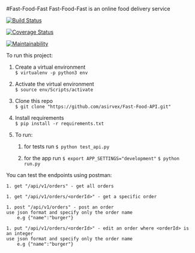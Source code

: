 #Fast-Food-Fast
Fast-Food-Fast is an online food delivery service

[![Build Status](https://travis-ci.org/asirvex/Fast-Food-API.svg?branch=master)](https://travis-ci.org/asirvex/Fast-Food-API)

[![Coverage Status](https://coveralls.io/repos/github/asirvex/Fast-Food-API/badge.svg)](https://coveralls.io/github/asirvex/Fast-Food-API)

[![Maintainability](https://api.codeclimate.com/v1/badges/8c5bc842bc44fc7b1e26/maintainability)](https://codeclimate.com/github/asirvex/Fast-Food-API/maintainability)

To run this project:

1. Create a virtual environment   
`$ virtualenv -p python3 env`

1. Activate the virtual environment   
`$ source env/Scripts/activate`


1. Clone this repo   
`$ git clone "https://github.com/asirvex/Fast-Food-API.git"`

1. Install requirements   
`$ pip install -r requirements.txt`

1. To run:
	1. for tests run
	`$ python test_api.py`

	1. for the app run
	`$ export APP_SETTINGS="development"`
	`$ python run.py`

You can test the endpoints using postman:

	1. get "/api/v1/orders" - get all orders

	1. get "/api/v1/orders/<orderId>" - get a specific order

	1. post "/api/v1/orders" - post an order
	use json format and specify only the order name 
		e.g {"name":"burger"}

	1. put "/api/v1/orders/<orderId>" - edit an order where <orderId> is an integer
	use json format and specify only the order name 
		e.g {"name":"burger"}